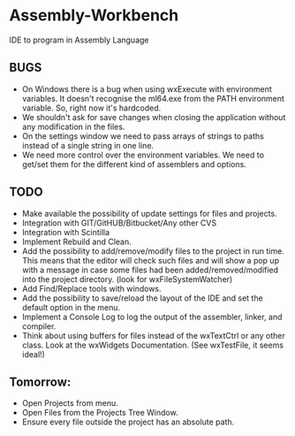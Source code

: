 # Assembly-Workbench
IDE to program in Assembly Language

BUGS
----

* On Windows there is a bug when using wxExecute with environment variables. It doesn't recognise the ml64.exe from the PATH environment variable. So, right now it's hardcoded.
* We shouldn't ask for save changes when closing the application without any modification in the files.
* On the settings window we need to pass arrays of strings to paths instead of a single string in one line.
* We need more control over the environment variables. We need to get/set them for the different kind of assemblers and options.

TODO
----

* Make available the possibility of update settings for files and projects.
* Integration with GIT/GitHUB/Bitbucket/Any other CVS
* Integration with Scintilla
* Implement Rebuild and Clean.
* Add the possibility to add/remove/modify files to the project in run time. This means that the editor will check such files and will show a pop up with a message in case some files had been added/removed/modified into the project directory. (look for wxFileSystemWatcher)
* Add Find/Replace tools with windows.
* Add the possibility to save/reload the layout of the IDE and set the default option in the menu.
* Implement a Console Log to log the output of the assembler, linker, and compiler.
* Think about using buffers for files instead of the wxTextCtrl or any other class. Look at the wxWidgets Documentation. (See wxTestFile, it seems ideal!)

Tomorrow:
---------

- Open Projects from menu.
- Open Files from the Projects Tree Window.
- Ensure every file outside the project has an absolute path.

